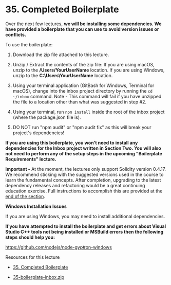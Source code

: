 # 35. Completed Boilerplate
Over the next few lectures, **we will be installing some dependencies. We have provided a boilerplate that you can use to avoid version issues or conflicts.**

To use the boilerplate:

1.  Download the zip file attached to this lecture.

2.  Unzip / Extract the contents of the zip file:
    If you are using macOS, unzip to the **/Users/YourUserName** location.
    If you are using Windows, unzip to the **C:\Users\YourUserName** location.

3.  Using your terminal application (GitBash for Windows, Terminal for macOS), change into the inbox project directory by running the `cd ~/inbox` command. Note - This command will fail if you have unzipped the file to a location other than what was suggested in step #2.

4.  Using your terminal, run `npm install` inside the root of the inbox project (where the package.json file is).

6.  DO NOT run "npm audit" or "npm audit fix" as this will break your project's dependencies!

**If you are using this boilerplate, you won't need to install any dependencies for the Inbox project written in Section Two. You will also not need to perform any of the setup steps in the upcoming "Boilerplate Requirements" lecture.**

**Important -** At the moment, the lectures only support Solidity version 0.4.17. We recommend sticking with the suggested versions used in the course to learn the fundamental concepts. After completion, upgrading to the latest dependency releases and refactoring would be a great continuing education exercise. Full instructions to accomplish this are provided at the [end of the section](https://www.udemy.com/course/ethereum-and-solidity-the-complete-developers-guide/learn/lecture/28943812#questions).

**Windows Installation Issues**

If you are using Windows, you may need to install additional dependencies.

**If you have attempted to install the boilerplate and get errors about Visual Studio C++ tools not being installed or MSBuild errors then the following steps should help you:**

https://github.com/nodejs/node-gyp#on-windows

Resources for this lecture

- [35. Completed Boilerplate](https://www.udemy.com/course/ethereum-and-solidity-the-complete-developers-guide/learn/lecture/29293586#questions)

-   [35-boilerplate-inbox.zip](https://github.com/web3-nfts/bt-web3/blob/main/Curricula/developers-guide/Resources/35-boilerplate-inbox.zip)

 